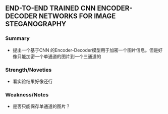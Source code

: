 ## END-TO-END TRAINED CNN ENCODER-DECODER NETWORKS FOR IMAGE STEGANOGRAPHY
### Summary
* 提出一个基于CNN 的Encoder-Decoder模型用于加密一个图片信息。但是好像只能加密一个单通道的图片到一个三通道的
### Strength/Noveties
* 看实验结果好像还行
### Weakness/Notes
* 是否只能保存单通道的图片？


